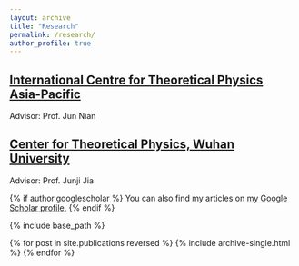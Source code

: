 ```yaml
---
layout: archive
title: "Research"
permalink: /research/
author_profile: true
---
```


[International Centre for Theoretical Physics Asia-Pacific](https://ictp-ap.org/)
------
Advisor: Prof. Jun Nian

[Center for Theoretical Physics, Wuhan University](http://202.114.78.174/ctp/)
------
Advisor: Prof. Junji Jia

{% if author.googlescholar %}
  You can also find my articles on <u><a href="{{author.googlescholar}}">my Google Scholar profile</a>.</u>
{% endif %}

{% include base_path %}

{% for post in site.publications reversed %}
  {% include archive-single.html %}
{% endfor %}

